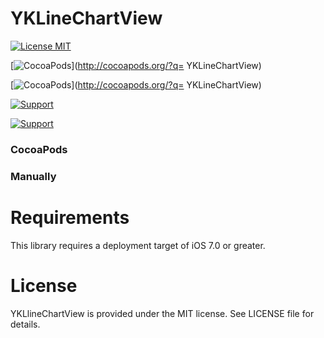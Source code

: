 # YKLineChartView 

[![License MIT](https://img.shields.io/badge/license-MIT-green.svg?style=flat)](https://github.com/chenyk0317/YKLineChartView/blob/master/LICENSE) 

[![CocoaPods](http://img.shields.io/cocoapods/v/YKLineChartView.svg?style=flat)](http://cocoapods.org/?q= YKLineChartView)&nbsp;

[![CocoaPods](http://img.shields.io/cocoapods/p/YKLineChartView.svg?style=flat)](http://cocoapods.org/?q= YKLineChartView)&nbsp;

[![Support](https://img.shields.io/badge/support-iOS7.0+-blue.svg?style=flat)](https://www.apple.com/nl/ios/) 

[![Support](https://img.shields.io/badge/support-Autolayout-orange.svg?style=flatt)](https://www.apple.com/) 





### CocoaPods



### Manually



# Requirements

This library requires a deployment target of iOS 7.0 or greater.



# License

YKLlineChartView is provided under the MIT license. See LICENSE file for details.



